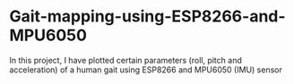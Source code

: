 # Gait-mapping-using-ESP8266-and-MPU6050
In this project, I have plotted certain parameters (roll, pitch and acceleration) of a human gait using ESP8266 and MPU6050 (IMU) sensor
